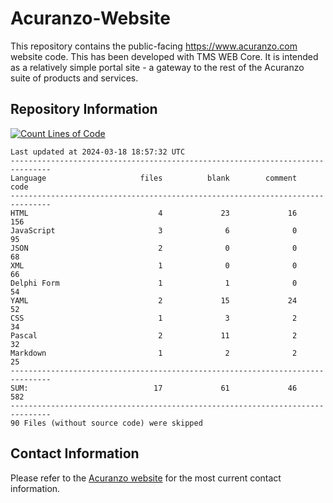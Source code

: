 # Acuranzo-Website
This repository contains the public-facing https://www.acuranzo.com website code. This has been developed with TMS WEB Core. It is intended as a relatively simple portal site - a gateway to the rest of the Acuranzo suite of products and services. 

## Repository Information
[![Count Lines of Code](https://github.com/lanboss-ltd/Acuranzo-Website/actions/workflows/main.yml/badge.svg)](https://github.com/lanboss-ltd/Acuranzo-Website/actions/workflows/main.yml)
<!--CLOC-START -->
```
Last updated at 2024-03-18 18:57:32 UTC
-------------------------------------------------------------------------------
Language                     files          blank        comment           code
-------------------------------------------------------------------------------
HTML                             4             23             16            156
JavaScript                       3              6              0             95
JSON                             2              0              0             68
XML                              1              0              0             66
Delphi Form                      1              1              0             54
YAML                             2             15             24             52
CSS                              1              3              2             34
Pascal                           2             11              2             32
Markdown                         1              2              2             25
-------------------------------------------------------------------------------
SUM:                            17             61             46            582
-------------------------------------------------------------------------------
90 Files (without source code) were skipped
```
<!--CLOC-END-->

## Contact Information
Please refer to the [Acuranzo website](https://www.acuranzo.com) for the most current contact information.

